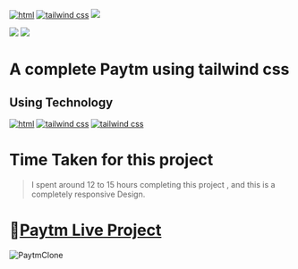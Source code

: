 [![html](https://img.shields.io/badge/html-red?style=for-the-badge&logo=HTML5&logoColor=white)]()
[![tailwind css](https://img.shields.io/badge/tailwind%20css-blue?style=for-the-badge&logo=tailwind%20css&logoColor=white)]()
[![](https://img.shields.io/badge/HITESH-CHOUDHARY-ADD8E6?style=for-the-badge)]()




[![](https://img.shields.io/badge/linkedin-blue?style=for-the-badge&logo=linkedin&logoColor=white)](https://www.linkedin.com/in/ankush-kumar-275129176/)
[![](https://img.shields.io/badge/MY%20PORTFOLIO-0B94DE?style=for-the-badge)](https://devloperankush.tk/ 'Link')


<!-- [![]()]() -->
# A complete Paytm using tailwind css

## **Using Technology**
[![html](https://img.shields.io/badge/html-red?style=for-the-badge&logo=HTML5&logoColor=white)]()
[![tailwind css](https://img.shields.io/badge/tailwind%20css-blue?style=for-the-badge&logo=tailwind%20css&logoColor=white)]()
[![tailwind css](https://img.shields.io/badge/javascript-black?style=for-the-badge&logo=javascript&logoColor=yellow)]()


# **Time Taken for this project**
> I spent  around 12 to 15 hours completing this project , and this is a completely responsive Design. 


# 🚀[Paytm Live Project](https://exquisite-mermaid-d537e6.netlify.app)
![PaytmClone](/PaytmClone.png)

